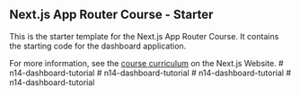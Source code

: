 ## Next.js App Router Course - Starter

This is the starter template for the Next.js App Router Course. It contains the starting code for the dashboard application.

For more information, see the [course curriculum](https://nextjs.org/learn) on the Next.js Website.
#   n 1 4 - d a s h b o a r d - t u t o r i a l  
 #   n 1 4 - d a s h b o a r d - t u t o r i a l  
 #   n 1 4 - d a s h b o a r d - t u t o r i a l  
 #   n 1 4 - d a s h b o a r d - t u t o r i a l  
 